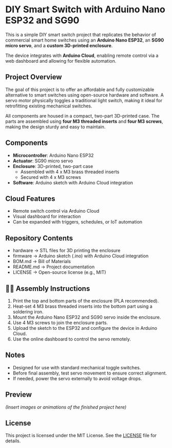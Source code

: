 # DIY Smart Switch with Arduino Nano ESP32 and SG90

This is a simple DIY smart switch project that replicates the behavior of commercial smart home switches using an **Arduino Nano ESP32**, an **SG90 micro servo**, and a **custom 3D-printed enclosure**.

The device integrates with **Arduino Cloud**, enabling remote control via a web dashboard and allowing for flexible automation.

## Project Overview

The goal of this project is to offer an affordable and fully customizable alternative to smart switches using open-source hardware and software. A servo motor physically toggles a traditional light switch, making it ideal for retrofitting existing mechanical switches.

All components are housed in a compact, two-part 3D-printed case. The parts are assembled using **four M3 threaded inserts** and **four M3 screws**, making the design sturdy and easy to maintain.

## Components

- **Microcontroller**: Arduino Nano ESP32
- **Actuator**: SG90 micro servo
- **Enclosure**: 3D-printed, two-part case
  - Assembled with 4 x M3 brass threaded inserts
  - Secured with 4 x M3 screws
- **Software**: Arduino sketch with Arduino Cloud integration

## Cloud Features

- Remote switch control via Arduino Cloud
- Visual dashboard for interaction
- Can be expanded with triggers, schedules, or IoT automation

## Repository Contents

- hardware → STL files for 3D printing the enclosure
- firmware → Arduino sketch (.ino) with Arduino Cloud integration
- BOM.md → Bill of Materials
- README.md → Project documentation
- LICENSE → Open-source license (e.g., MIT)

## 🧑‍🔧 Assembly Instructions

1. Print the top and bottom parts of the enclosure (PLA recommended).
2. Heat-set 4 M3 brass threaded inserts into the bottom part using a soldering iron.
3. Mount the Arduino Nano ESP32 and SG90 servo inside the enclosure.
4. Use 4 M3 screws to join the enclosure parts.
5. Upload the sketch to the ESP32 and configure the device in Arduino Cloud.
6. Use the online dashboard to control the servo remotely.

## Notes

- Designed for use with standard mechanical toggle switches.
- Before final assembly, test servo movement to ensure correct alignment.
- If needed, power the servo externally to avoid voltage drops.

## Preview

*(Insert images or animations of the finished project here)*

## License

This project is licensed under the MIT License. See the [LICENSE](LICENSE) file for details.
